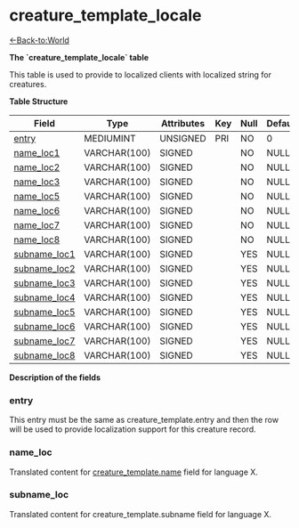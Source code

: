 # creature_template_locale

[<-Back-to:World](database-world)

**The \`creature_template_locale\` table**

This table is used to provide to localized clients with localized string for creatures.

**Table Structure**

| Field                       | Type         | Attributes | Key | Null | Default | Extra | Comment |
| --------------------------- | ------------ | ---------- | --- | ---- | ------- | ----- | ------- |
| [entry](#entry)             | MEDIUMINT    | UNSIGNED   | PRI | NO   | 0       |       |         |
| [name_loc1](#nameloc)       | VARCHAR(100) | SIGNED     |     | NO   | NULL    |       |         |
| [name_loc2](#nameloc)       | VARCHAR(100) | SIGNED     |     | NO   | NULL    |       |         |
| [name_loc3](#nameloc)       | VARCHAR(100) | SIGNED     |     | NO   | NULL    |       |         |
| [name_loc5](#nameloc)       | VARCHAR(100) | SIGNED     |     | NO   | NULL    |       |         |
| [name_loc6](#nameloc)       | VARCHAR(100) | SIGNED     |     | NO   | NULL    |       |         |
| [name_loc7](#nameloc)       | VARCHAR(100) | SIGNED     |     | NO   | NULL    |       |         |
| [name_loc8](#nameloc)       | VARCHAR(100) | SIGNED     |     | NO   | NULL    |       |         |
| [subname_loc1](#subnameloc) | VARCHAR(100) | SIGNED     |     | YES  | NULL    |       |         |
| [subname_loc2](#subnameloc) | VARCHAR(100) | SIGNED     |     | YES  | NULL    |       |         |
| [subname_loc3](#subnameloc) | VARCHAR(100) | SIGNED     |     | YES  | NULL    |       |         |
| [subname_loc4](#subnameloc) | VARCHAR(100) | SIGNED     |     | YES  | NULL    |       |         |
| [subname_loc5](#subnameloc) | VARCHAR(100) | SIGNED     |     | YES  | NULL    |       |         |
| [subname_loc6](#subnameloc) | VARCHAR(100) | SIGNED     |     | YES  | NULL    |       |         |
| [subname_loc7](#subnameloc) | VARCHAR(100) | SIGNED     |     | YES  | NULL    |       |         |
| [subname_loc8](#subnameloc) | VARCHAR(100) | SIGNED     |     | YES  | NULL    |       |         |

**Description of the fields**

### entry

This entry must be the same as creature_template.entry and then the row will be used to provide localization support for this creature record.

### name_loc

Translated content for [creature_template.name](creature_template#name) field for language X.

### subname_loc

Translated content for creature_template.subname field for language X.
